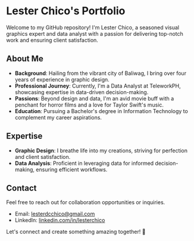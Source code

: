 # Lester Chico's Portfolio

Welcome to my GitHub repository! I'm Lester Chico, a seasoned visual graphics expert and data analyst with a passion for delivering top-notch work and ensuring client satisfaction.

## About Me

- **Background**: Hailing from the vibrant city of Baliwag, I bring over four years of experience in graphic design.
- **Professional Journey**: Currently, I'm a Data Analyst at TeleworkPH, showcasing expertise in data-driven decision-making.
- **Passions**: Beyond design and data, I'm an avid movie buff with a penchant for horror films and a love for Taylor Swift's music.
- **Education**: Pursuing a Bachelor's degree in Information Technology to complement my career aspirations.

## Expertise

- **Graphic Design**: I breathe life into my creations, striving for perfection and client satisfaction.
- **Data Analysis**: Proficient in leveraging data for informed decision-making, ensuring efficient workflows.

## Contact

Feel free to reach out for collaboration opportunities or inquiries.

- Email: lesterdcchico@gmail.com
- LinkedIn: [linkedin.com/in/lesterchico](https://linkedin.com/in/lesterchico)

Let's connect and create something amazing together! 🚀
